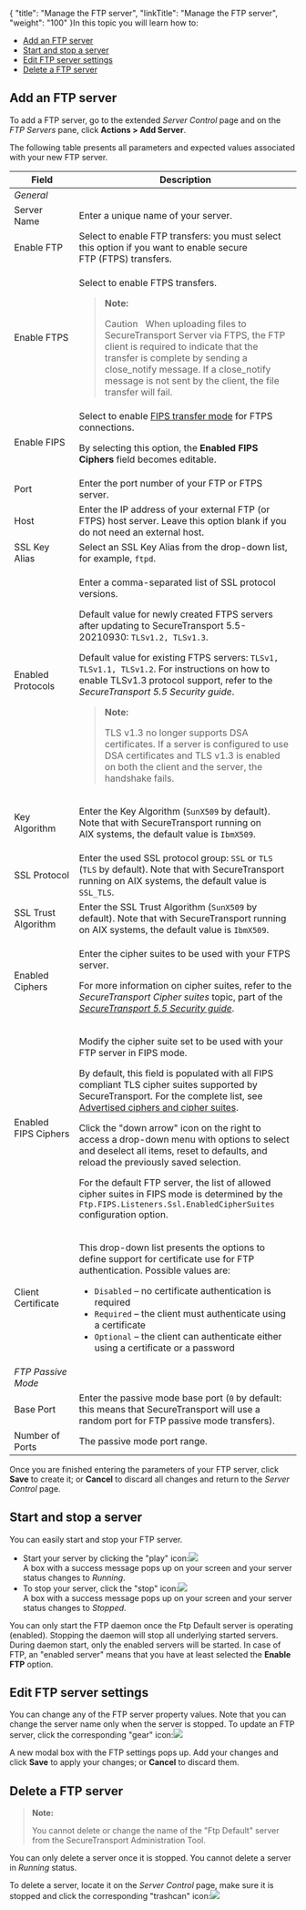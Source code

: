 {
    "title": "Manage the FTP server",
    "linkTitle": "Manage the FTP server",
    "weight": "100"
}In this topic you will learn how to:

-   <a href="#Add" class="MCXref xref">Add an FTP server</a>
-   <a href="#Start" class="MCXref xref">Start and stop a server</a>
-   <a href="#Edit" class="MCXref xref">Edit FTP server settings</a>
-   <a href="#Delete" class="MCXref xref">Delete a FTP server</a>

<span id="Add"></span>

## Add an FTP server

To add a FTP server, go to the extended *Server Control* page and on the *FTP Servers* pane, click **Actions &gt; Add Server**.

The following table presents all parameters and expected values associated with your new FTP server.

<table>
   <thead>
      <tr>
<th class="HeadE-Column1-Header1">Field         </th>
<th class="HeadD-Column1-Header1">Description         </th>
      </tr>
   </thead>
   <tbody>
      <tr>
         <td><span style="font-weight: normal; font-style: italic;">General</span>         </td>
      </tr>
      <tr>
         <td>Server Name         </td>
         <td>Enter a unique name of your server.         </td>
      </tr>
      <tr>
         <td>Enable FTP         </td>
         <td>Select to enable FTP transfers: you must select this option if you want to enable secure FTP (FTPS) transfers.         </td>
      </tr>
      <tr>
         <td>Enable FTPS         </td>
         <td><p>Select to enable FTPS transfers.</p>
<blockquote>
<p><strong>Note:</strong></p>
<p>Caution  
When uploading files to SecureTransport Server via FTPS, the FTP client is required to indicate that the transfer is complete by sending a close_notify message. If a close_notify message is not sent by the client, the file transfer will fail.</p>
</blockquote>         </td>
      </tr>
      <tr>
         <td>Enable FIPS         </td>
         <td>Select to enable <a href="../../../c_st_fipstransfermode" class="MCXref xref">FIPS transfer mode</a> for FTPS connections.
<p>By selecting this option, the <strong>Enabled FIPS Ciphers</strong> field becomes editable.</p>         </td>
      </tr>
      <tr>
         <td>Port         </td>
         <td>Enter the port number of your FTP or FTPS server.         </td>
      </tr>
      <tr>
         <td>Host         </td>
         <td>Enter the IP address of your external FTP (or FTPS) host server. Leave this option blank if you do not need an external host.         </td>
      </tr>
      <tr>
         <td>SSL Key Alias         </td>
         <td>Select an
SSL Key Alias
from the drop-down list, for example,
<code>ftpd</code>.         </td>
      </tr>
      <tr>
         <td>Enabled Protocols         </td>
         <td><p>Enter a comma-separated list of SSL protocol versions.</p>
<p>Default value for newly created FTPS servers after updating to SecureTransport 5.5-20210930: <code>TLSv1.2, TLSv1.3</code>.</p>
<p>Default value for existing FTPS servers: <code>TLSv1, TLSv1.1, TLSv1.2</code>. For instructions on how to enable TLSv1.3 protocol support, refer to the <span class="mc-variable axway_variables.Component_Short_Name variable" style="font-style: italic;">SecureTransport</span> <span class="mc-variable axway_variables.Release_Number variable" style="font-style: italic;">5.5</span> <em>Security guide</em>.</p>
<blockquote>
<p><strong>Note:</strong></p>
<p>TLS v1.3 no longer supports DSA certificates. If a server is configured to use DSA certificates and TLS v1.3 is enabled on both the client and the server, the handshake fails.</p>
</blockquote>         </td>
      </tr>
      <tr>
         <td>Key Algorithm         </td>
         <td><p>Enter the Key Algorithm (<code>SunX509</code> by default). Note that with <span class="mc-variable suite_variables.SecureTransportName variable">SecureTransport</span> running on AIX systems, the default value is <code>IbmX509</code>.</p>         </td>
      </tr>
      <tr>
         <td>SSL Protocol         </td>
         <td>Enter the used SSL protocol group: <code>SSL</code> or <code>TLS</code> (<code>TLS</code> by default). Note that with <span class="mc-variable suite_variables.SecureTransportName variable">SecureTransport</span> running on AIX systems, the default value is <code>SSL_TLS</code>.         </td>
      </tr>
      <tr>
         <td>SSL Trust Algorithm         </td>
         <td>Enter the SSL Trust Algorithm (<code>SunX509</code> by default). Note that with <span class="mc-variable suite_variables.SecureTransportName variable">SecureTransport</span> running on AIX systems, the default value is <code>IbmX509</code>.         </td>
      </tr>
      <tr>
         <td>Enabled Ciphers         </td>
         <td><p>Enter the cipher suites to be used with your FTPS server.</p>
<p>For more information on cipher suites, refer to the <span class="mc-variable axway_variables.Component_Short_Name variable" style="font-style: italic;">SecureTransport</span> <em>Cipher suites</em> topic, part of the <em><a href="https://docs.axway.com/bundle/SecureTransport_54_SecurityGuide_allOS_en_HTML5/page/Content/SecurityGuide/STSecurityGuideStartPage.htm" class="MCXref xref" title="SecureTransport 5.4 Security guide"><span class="mc-variable axway_variables.Component_Short_Name variable" style="font-style: italic;">SecureTransport</span> <span class="mc-variable axway_variables.Release_Number variable" style="font-style: italic;">5.5</span> Security guide</a></em>.</p>         </td>
      </tr>
      <tr>
         <td>Enabled FIPS Ciphers         </td>
         <td><p>Modify the cipher suite set to be used with your FTP server in FIPS mode.</p>
<p>By default, this field is populated with all FIPS compliant TLS cipher suites supported by <span class="mc-variable suite_variables.SecureTransportName variable">SecureTransport</span>. For the complete list, see <a href="../../../c_st_fipstransfermode/r_st_required_ciphers_cipher_suites" class="MCXref xref">Advertised ciphers and cipher suites</a>.</p>
<p>Click the "down arrow" icon on the right to access a drop-down menu with options to select and deselect all items, reset to defaults, and reload the previously saved selection.</p>
<p>For the default FTP server, the list of allowed cipher suites in FIPS mode is determined by the <code>Ftp.FIPS.Listeners.Ssl.EnabledCipherSuites</code> configuration option.</p>         </td>
      </tr>
      <tr>
         <td>Client Certificate         </td>
         <td><p>This drop-down list presents the options to define support for certificate use for FTP authentication. Possible values are:</p>
<ul>
<li><code>Disabled</code> – no certificate authentication is required</li>
<li><code>Required</code> – the client must authenticate using a certificate</li>
<li><code>Optional</code> – the client can authenticate either using a certificate or a password</li>
</ul>         </td>
      </tr>
      <tr>
         <td><span style="font-weight: normal; font-style: italic;">FTP Passive Mode</span>         </td>
      </tr>
      <tr>
         <td>Base Port         </td>
         <td>Enter the passive mode base port (<code>0</code> by default: this means that <span class="mc-variable suite_variables.SecureTransportName variable">SecureTransport</span> will use a random port for FTP passive mode transfers).         </td>
      </tr>
      <tr>
         <td>Number of Ports         </td>
         <td>The passive mode port range.         </td>
      </tr>
   </tbody>
</table>

Once you are finished entering the parameters of your FTP server, click **Save** to create it; or **Cancel** to discard all changes and return to the *Server Control* page.

<span id="Start"></span>

## Start and stop a server

You can easily start and stop your FTP server.

-   Start your server by clicking the "play" icon:![](/Images/SecureTransport/play-icon.png)  
    A box with a success message pops up on your screen and your server status changes to *Running*.
-   To stop your server, click the "stop" icon:![](/Images/SecureTransport/stop-icon.png)  
    A box with a success message pops up on your screen and your server status changes to *Stopped*.

You can only start the FTP daemon once the Ftp Default server is operating (enabled). Stopping the daemon will stop all underlying started servers. During daemon start, only the enabled servers will be started. In case of FTP, an "enabled server" means that you have at least selected the **Enable FTP** option.

<span id="Edit"></span>

## Edit FTP server settings

You can change any of the FTP server property values. Note that you can change the server name only when the server is stopped. To update an FTP server, click the corresponding "gear" icon:![](/Images/SecureTransport/gearwheel-icon.png)

A new modal box with the FTP settings pops up. Add your changes and click **Save** to apply your changes; or **Cancel** to discard them.

<span id="Delete"></span>

## Delete a FTP server

> **Note:**
>
> You cannot delete or change the name of the "Ftp Default" server from the SecureTransport Administration Tool.

You can only delete a server once it is stopped. You cannot delete a server in *Running* status.

To delete a server, locate it on the *Server Control* page, make sure it is stopped and click the corresponding "trashcan" icon:![](/Images/SecureTransport/trashcan-icon.png)
